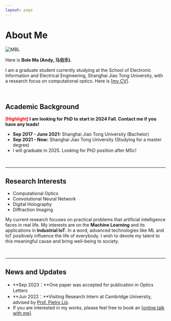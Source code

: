 ```yaml
---
layout: page
---
```


# About Me

![MBL](jokermbl.github.io\main\MBL.jpg)

Here is **Bole Ma (Andy, 马伯乐)**.

I am a graduate student currently studying at the School of Electronic Information and Electrical Engineering, Shanghai Jiao Tong University, with a research focus on computational optics. Here is [[my CV](https://caihanlin.com/file/CV-HanlinCAI.pdf)].

<br>

## Academic Background

**<font color='red'>[Highlight]</font> I am looking for PhD to start in 2024 Fall. Contact me if you have any leads!**

- **Sep 2017 - June 2021:** Shanghai Jiao Tong University (Bachelor)
- **Sep 2021 - Now:** Shanghai Jiao Tong University (Studying for a master degree)
- I will graduate in 2025. Looking for PhD position after MSc!

<br>

---

## Research Interests

- Computational Optics
- Convolutional Neural Network
- Digital Holography
- Diffraction Imaging

My current research focuses on practical problems that artificial intelligence faces in real life. My interests are on the **Machine Learning** and its applications in **Industrial IoT**. In a word, advanced technologies like ML and IoT positively influence the life of everybody.  I wish to devote my talent to this meaningful cause and bring well-being to society.

<br>

---

## News and Updates

- **Sep 2023：**One paper was accepted for publication in Optics Letters
- **Jun 2022：**Visiting Research Intern at Cambridge University, advised by [Prof. Pietro Liò](https://www.cl.cam.ac.uk/~pl219/ ).
- If you are interested in my works, please feel free to book an [[online talk with me](https://calendly.com/lancecai/meet-with-lance)].
